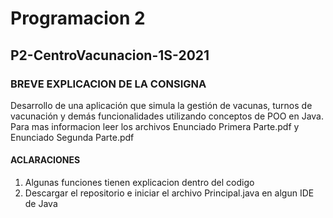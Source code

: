 # Programacion 2

## P2-CentroVacunacion-1S-2021

### BREVE EXPLICACION DE LA CONSIGNA
Desarrollo de una aplicación que simula la gestión de vacunas, turnos de vacunación y demás funcionalidades utilizando conceptos de POO en Java.\
Para mas informacion leer los archivos Enunciado Primera Parte.pdf y Enunciado Segunda Parte.pdf

#### ACLARACIONES
1) Algunas funciones tienen explicacion dentro del codigo
2) Descargar el repositorio e iniciar el archivo Principal.java en algun IDE de Java

